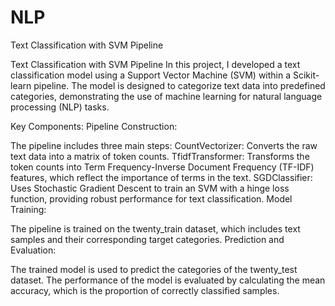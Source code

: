 # NLP
 Text Classification with SVM Pipeline

Text Classification with SVM Pipeline
In this project, I developed a text classification model using a Support Vector Machine (SVM) within a Scikit-learn pipeline. The model is designed to categorize text data into predefined categories, demonstrating the use of machine learning for natural language processing (NLP) tasks.

Key Components:
Pipeline Construction:

The pipeline includes three main steps:
CountVectorizer: Converts the raw text data into a matrix of token counts.
TfidfTransformer: Transforms the token counts into Term Frequency-Inverse Document Frequency (TF-IDF) features, which reflect the importance of terms in the text.
SGDClassifier: Uses Stochastic Gradient Descent to train an SVM with a hinge loss function, providing robust performance for text classification.
Model Training:

The pipeline is trained on the twenty_train dataset, which includes text samples and their corresponding target categories.
Prediction and Evaluation:

The trained model is used to predict the categories of the twenty_test dataset.
The performance of the model is evaluated by calculating the mean accuracy, which is the proportion of correctly classified samples.
